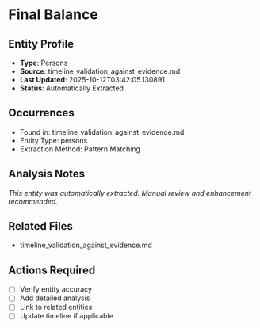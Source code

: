 # Final Balance

## Entity Profile
- **Type**: Persons
- **Source**: timeline_validation_against_evidence.md
- **Last Updated**: 2025-10-12T03:42:05.130891
- **Status**: Automatically Extracted

## Occurrences
- Found in: timeline_validation_against_evidence.md
- Entity Type: persons
- Extraction Method: Pattern Matching

## Analysis Notes
*This entity was automatically extracted. Manual review and enhancement recommended.*

## Related Files
- timeline_validation_against_evidence.md

## Actions Required
- [ ] Verify entity accuracy
- [ ] Add detailed analysis
- [ ] Link to related entities
- [ ] Update timeline if applicable

